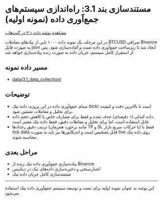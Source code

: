 # مستندسازی بند 3.1: راه‌اندازی سیستم‌های جمع‌آوری داده (نمونه اولیه)

[مشاهده پوشه داده ۳.۱ در گیت‌هاب](https://github.com/mb6226/ABAR_AI/tree/main/data/3.1_data_collection)

در این مرحله، یک نمونه داده ۱۰۰۰ تایی از تیک‌های معاملات BTCUSD صرافی Binance به صورت فایل json ایجاد شد تا زیرساخت جمع‌آوری داده تست و آماده‌سازی شود. پس از استقرار کامل سیستم، جریان داده به صورت زنده پیاده‌سازی خواهد شد.

## مسیر داده نمونه
- [data/3.1_data_collection/](../../data/3.1_data_collection/)

## توضیحات
- مبنای جمع‌آوری داده در این پروژه، داده تیک (tick) است تا بالاترین دقت و کیفیت برای تحلیل و معاملات تضمین شود.
- داده کندلی (۱ دقیقه‌ای) حذف شده و فقط برای مصارف خاص یا کاهش حجم داده قابل استفاده است، اما برای تحلیل و معاملات دقیق، فقط داده تیک معتبر است.
- ترتیب دقیق رخدادها (مانند برخورد همزمان TP و SL یا حرکات سریع بازار) فقط با tick data قابل تشخیص است و اندیکاتورها نیز باید به صورت live روی داده تیک محاسبه شوند.

## مراحل بعدی
- پیاده‌سازی جمع‌آوری داده تیک زنده از Binance
- اعتبارسنجی و ذخیره‌سازی داده‌های تیک در دیتابیس
- مستندسازی کامل جریان داده تیک

---
این پوشه به عنوان نمونه اولیه برای تست و توسعه سیستم جمع‌آوری داده تیک استفاده می‌شود.
